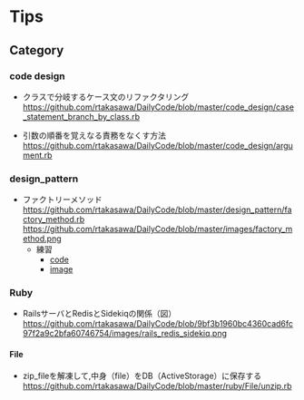 # Tips

## Category
### code design
- クラスで分岐するケース文のリファクタリング
  https://github.com/rtakasawa/DailyCode/blob/master/code_design/case_statement_branch_by_class.rb

- 引数の順番を覚えなる責務をなくす方法
  https://github.com/rtakasawa/DailyCode/blob/master/code_design/argument.rb

### design_pattern
- ファクトリーメソッド<br>
https://github.com/rtakasawa/DailyCode/blob/master/design_pattern/factory_method.rb
https://github.com/rtakasawa/DailyCode/blob/master/images/factory_method.png
  - 練習
    - [code](https://github.com/rtakasawa/DailyCode/blob/3ee6d64c273226123fa9de808b41b83e2fca9f40/design_pattern/factory_method_practice.rb)
    - [image](https://github.com/rtakasawa/DailyCode/blob/3ee6d64c273226123fa9de808b41b83e2fca9f40/images/factory_method_practice.png)

### Ruby
- RailsサーバとRedisとSidekiqの関係（図）
  https://github.com/rtakasawa/DailyCode/blob/9bf3b1960bc4360cad6fc97f2a9c2bfa60746754/images/rails_redis_sidekiq.png

#### File
- zip_fileを解凍して,中身（file）をDB（ActiveStorage）に保存する
https://github.com/rtakasawa/DailyCode/blob/master/ruby/File/unzip.rb